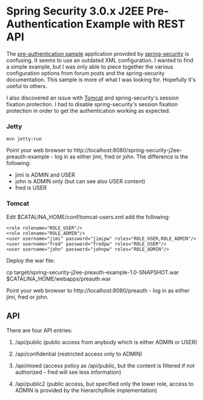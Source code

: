 # Spring Security 3.0.x J2EE Pre-Authentication Example with REST API

The [pre-authentication sample](http://static.springsource.org/spring-security/site/docs/3.0.x/reference/sample-apps.html)
application provided by [spring-security](http://static.springsource.org/spring-security/site/) is confusing.
It seems to use an outdated XML configuration.
I wanted to find a simple example, but I was only able to piece together the various configuration options
from forum posts and the spring-security documentation.  This sample is more of what I was looking for.
Hopefully it's useful to others.

I also discovered an issue with [Tomcat](http://tomcat.apache.org) and spring-security's session fixation protection.
I had to disable spring-security's session fixation protection in order to get the authentication working as expected.

### Jetty

    mvn jetty:run

Point your web browser to http://localhost:8080/spring-security-j2ee-preauth-example - log in as either jimi, fred or john.
The difference is the following:
 - jimi is ADMIN and USER
 - john is ADMIN only (but can see also USER content)
 - fred is USER

### Tomcat

Edit $CATALINA_HOME/conf/tomcat-users.xml add the following:

    <role rolename="ROLE_USER"/>
    <role rolename="ROLE_ADMIN"/>
    <user username="jimi" password="jimipw" roles="ROLE_USER,ROLE_ADMIN"/>
    <user username="fred" password="fredpw" roles="ROLE_USER"/>
    <user username="john" password="johnpw" roles="ROLE_ADMIN"/>

Deploy the war file:

  cp target/spring-security-j2ee-preauth-example-1.0-SNAPSHOT.war $CATALINA_HOME/webapps/preauth.war

Point your web browser to http://localhost:8080/preauth - log in as either jimi, fred or john.

## API

There are four API entries:

1. /api/public (public access from anybody which is either ADMIN or USER)

2. /api/confidential (restricted access only to ADMIN)

3. /api/mixed (access policy as /api/public, but the content is filtered if not authorized - fred will see less information)

4. /api/public2 (public access, but specified only the lower role, access to ADMIN is provided by the hierarchyRole implementation)